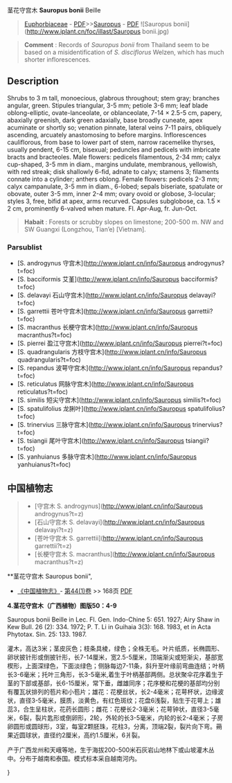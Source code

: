 茎花守宫木 **Sauropus bonii** Beille

> [Euphorbiaceae](http://www.iplant.cn/info/Euphorbiaceae?t=foc) - [PDF](http://www.iplant.cn/foc/pdf/Euphorbiaceae.pdf)>>[Sauropus](http://www.iplant.cn/info/Sauropus?t=foc) - [PDF](http://www.iplant.cn/foc/pdf/Sauropus.pdf)
![Sauropus bonii](http://www.iplant.cn/foc/illast/Sauropus bonii.jpg)


> **Comment** : 
> Records of *Sauropus bonii* from Thailand seem to be based on a misidentification of *S. disciflorus* Welzen, which has much shorter inflorescences.

## Description

Shrubs to 3 m tall, monoecious, glabrous throughout; stem gray; branches angular, green. Stipules triangular, 3-5 mm; petiole 3-6 mm; leaf blade oblong-elliptic, ovate-lanceolate, or oblanceolate, 7-14 × 2.5-5 cm, papery, abaxially greenish, dark green adaxially, base broadly cuneate, apex acuminate or shortly so; venation pinnate, lateral veins 7-11 pairs, obliquely ascending, arcuately anastomosing to before margins. Inflorescences cauliflorous, from base to lower part of stem, narrow racemelike thyrses, usually pendent, 6-15 cm, bisexual; peduncles and pedicels with imbricate bracts and bracteoles. Male flowers: pedicels filamentous, 2-34 mm; calyx cup-shaped, 3-5 mm in diam., margins undulate, membranous, yellowish, with red streak; disk shallowly 6-fid, adnate to calyx; stamens 3; filaments connate into a cylinder; anthers oblong. Female flowers: pedicels 2-3 mm; calyx campanulate, 3-5 mm in diam., 6-lobed; sepals biseriate, spatulate or obovate, outer 3-5 mm, inner 2-4 mm; ovary ovoid or globose, 3-locular; styles 3, free, bifid at apex, arms recurved. Capsules subglobose, ca. 1.5 × 2 cm, prominently 6-valved when mature. Fl. Apr-Aug, fr. Jun-Oct.


> **Habait** : 
> Forests or scrubby slopes on limestone; 200-500 m. NW and SW Guangxi (Longzhou, Tian’e) [Vietnam].



### Parsublist

* [S.  androgynus  守宫木](http://www.iplant.cn/info/Sauropus androgynus?t=foc)
* [S.  bacciformis  艾堇](http://www.iplant.cn/info/Sauropus bacciformis?t=foc)
* [S.  delavayi  石山守宫木](http://www.iplant.cn/info/Sauropus delavayi?t=foc)
* [S.  garrettii  苍叶守宫木](http://www.iplant.cn/info/Sauropus garrettii?t=foc)
* [S.  macranthus  长梗守宫木](http://www.iplant.cn/info/Sauropus macranthus?t=foc)
* [S.  pierrei  盈江守宫木](http://www.iplant.cn/info/Sauropus pierrei?t=foc)
* [S.  quadrangularis  方枝守宫木](http://www.iplant.cn/info/Sauropus quadrangularis?t=foc)
* [S.  repandus  波萼守宫木](http://www.iplant.cn/info/Sauropus repandus?t=foc)
* [S.  reticulatus  网脉守宫木](http://www.iplant.cn/info/Sauropus reticulatus?t=foc)
* [S.  similis  短尖守宫木](http://www.iplant.cn/info/Sauropus similis?t=foc)
* [S.  spatulifolius  龙脷叶](http://www.iplant.cn/info/Sauropus spatulifolius?t=foc)
* [S.  trinervius  三脉守宫木](http://www.iplant.cn/info/Sauropus trinervius?t=foc)
* [S.  tsiangii  尾叶守宫木](http://www.iplant.cn/info/Sauropus tsiangii?t=foc)
* [S.  yanhuianus  多脉守宫木](http://www.iplant.cn/info/Sauropus yanhuianus?t=foc)


## 中国植物志

> * [守宫木  S.  androgynus](http://www.iplant.cn/info/Sauropus androgynus?t=z)
> * [石山守宫木  S.  delavayi](http://www.iplant.cn/info/Sauropus delavayi?t=z)
> * [苍叶守宫木  S.  garrettii](http://www.iplant.cn/info/Sauropus garrettii?t=z)
> * [长梗守宫木  S.  macranthus](http://www.iplant.cn/info/Sauropus macranthus?t=z)


**茎花守宫木 Sauropus bonii",


* [《中国植物志》](http://www.iplant.cn/frps)- [第44(1)卷](http://www.iplant.cn/frps/vol/44(1)) >> 168页 [PDF](http://www.iplant.cn/frps/pdf/44(1)/168.PDF)

**4.茎花守宫木（广西植物）图版50：4-9**

Sauropus bonii Beille in Lec. Fl. Gen. Indo-Chine 5: 651. 1927; Airy Shaw in Kew Bull. 26 (2): 334. 1972; P. T. Li in Guihaia 3(3): 168. 1983, et in Acta Phytotax. Sin. 25: 133. 1987.

灌木，高达3米；茎皮灰色；枝条具棱，绿色；全株无毛。叶片纸质，长椭圆形、卵状披针形或倒披针形，长7-14厘米，宽2.5-5厘米，顶端渐尖或短渐尖，基部宽楔形，上面深绿色，下面淡绿色；侧脉每边7-11条，斜升至叶缘前弯曲连结；叶柄长3-6毫米；托叶三角形，长3-5毫米,着生于叶柄基部两侧。总状聚伞花序着生于茎的下部或基部，长6-15厘米，常下垂，雌雄同序；花序梗和花梗的基部均分别有覆瓦状排列的苞片和小苞片；雄花：花梗丝状，长2-4毫米；花萼杯状，边缘波状，直径3-5毫米，膜质，淡黄色，有红色斑纹；花盘6浅裂，贴生于花萼上；雄蕊3，合生呈柱状，花药长圆形；雌花：花梗长2-3毫米；花萼钟状，直径3-5毫米，6裂，裂片匙形或倒卵形，2轮，外轮的长3-5毫米，内轮的长2-4毫米；子房卵圆形或圆球形，3室，每室2颗胚珠，花柱3，分离，顶端2裂，裂片向下弯。蒴果近圆球状，直径约2厘米，高约1.5厘米，6爿裂。

产于广西龙州和天峨等地，生于海拔200-500米石灰岩山地林下或山坡灌木丛中。分布于越南和泰国。模式标本采自越南河内。



}